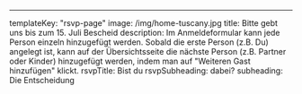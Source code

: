 ---

templateKey: "rsvp-page"
image: /img/home-tuscany.jpg
title: Bitte gebt uns bis zum 15. Juli Bescheid
description: Im Anmeldeformular kann jede Person einzeln hinzugefügt werden. Sobald die erste Person (z.B. Du) angelegt ist, kann auf der Übersichtsseite die nächste Person (z.B. Partner oder Kinder) hinzugefügt werden, indem man auf "Weiteren Gast hinzufügen" klickt.
rsvpTitle: Bist du
rsvpSubheading: dabei?
subheading: Die Entscheidung
